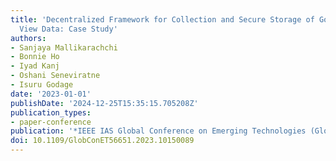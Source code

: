 ```yaml
---
title: 'Decentralized Framework for Collection and Secure Storage of Google Street
  View Data: Case Study'
authors:
- Sanjaya Mallikarachchi
- Bonnie Ho
- Iyad Kanj
- Oshani Seneviratne
- Isuru Godage
date: '2023-01-01'
publishDate: '2024-12-25T15:35:15.705208Z'
publication_types:
- paper-conference
publication: '*IEEE IAS Global Conference on Emerging Technologies (GlobConET)*'
doi: 10.1109/GlobConET56651.2023.10150089
---
```

